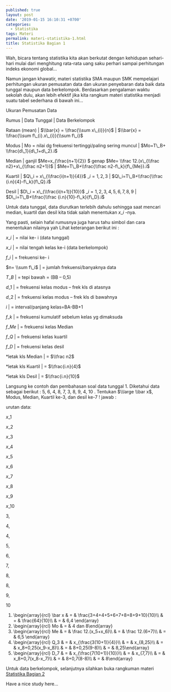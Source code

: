 ```yaml
---
published: true
layout: post
date: '2019-01-15 16:10:31 +0700'
categories:
  - Statistika
tags: Materi
permalink: materi-statistika-1.html
title: Statistika Bagian 1
---
```

Wah, bicara tentang statistika kita akan berkutat dengan kehidupan sehari-hari mulai dari menghitung rata-rata uang saku perhari sampai perhitungan indeks ekonomi global…

Namun jangan khawatir, materi statistika SMA maupun SMK mempelajari perhitungan ukuran pemusatan data dan ukuran penyebaran data baik data tunggal maupun data berkelompok. Berdasarkan pengalaman waktu sekolah dulu, akan lebih efektif jika kita rangkum materi statistika menjadi suatu tabel sederhana di bawah ini…

Ukuran Pemusatan Data

Rumus | Data Tunggal | Data Berkelompok

Rataan (mean) | $\\bar{x} = \\frac{\\sum x\_{i}}{n}$ | $\\bar{x} = \\frac{\\sum f\_{i}.x\_{i}}{\\sum f\_i}$

Modus | Mo = nilai dg frekuensi tertinggi/paling sering muncul | $Mo=T\_B+ \\frac{d\_1}{d\_1+d\_2}.i$

Median | ganjil $Me=x\_{\\frac{n+1}{2}} $ genap $Me= \\frac 12.(x\_{\\frac n2}+x\_{\\frac n2+1})$ | $Me=T\_B+\\frac{\\frac n2-f\_k}{f\_{Me}}.i$

Kuartil | $Q\_i = x\_{\\frac{i(n+1)}{4}}$ $\_i = 1,2,3$ | $Q\_i=T\_B+\\frac{\\frac {i.n}{4}-f\_k}{f\_Q}.i$

Desil | $D\_i = x\_{\\frac{i(n+1)}{10}}$ $\_i =1,2,3,4,5,6,7,8,9$ | $D\_i=T\_B+\\frac{\\frac {i.n}{10}-f\_k}{f\_D}.i$

Untuk data tunggal, data diurutkan terlebih dahulu sehingga saat mencari median, kuartil dan desil kita tidak salah menentukan $x\_i$ -nya.

Yang pasti, selain hafal rumusnya juga harus tahu simbol dan cara menentukan nilainya yah Lihat keterangan berikut ini :

$x\_i$ | \= nilai ke- i (data tunggal)

$x\_i$ | \= nilai tengah kelas ke-i (data berkelompok)

$f\_i$ | \= frekuensi ke- i

$n= \\sum f\_i$ | \= jumlah frekuensi/banyaknya data

$T\_B$ | \= tepi bawah = (BB – 0,5)

$d\_1$ | \= frekuensi kelas modus – frek kls di atasnya

$d\_2$ | \= frekuensi kelas modus – frek kls di bawahnya

$i$ | \= interval/panjang kelas=BA-BB+1

$f\_k$ | \= frekuensi kumulatif sebelum kelas yg dimaksuda

$f\_{Me}$ | \= frekuensi kelas Median

$f\_Q$ | \= frekuensi kelas kuartil

$f\_D$ | \= frekuensi kelas desil

\*letak kls Median | \= $\\frac n2$

\*letak kls Kuartil | \= $\\frac{i.n}{4}$

\*letak kls Desil | \= $\\frac{i.n}{10}$



Langsung ke contoh dan pembahasan soal data tunggal 1. Diketahui data sebagai berikut : 5, 6, 4, 8, 7, 3, 8, 9, 4, 10 . Tentukan $\\large \\bar x$, Modus, Median, Kuartil ke-3, dan desil ke-7 ! jawab :

urutan data:

$x\_1$

$x\_2$

$x\_3$

$x\_4$

$x\_5$

$x\_6$

$x\_7$

$x\_8$

$x\_9$

$x\_{10}$

3,

4,

4,

5,

6,

7,

8,

8,

9,

10

1.  \\begin{array}{rcl} \\bar x & = & \\frac{3+4+4+5+6+7+8+8+9+10}{10}\\\\ & = & \\frac{64}{10}\\\\ & = & 6,4 \\end{array}
2.  \\begin{array}{rcl} Mo & = & 4 dan 8\\end{array}
3.  \\begin{array}{rcl} Me & = & \\frac 12.(x\_5+x\_6)\\\\ & = & \\frac 12.(6+7)\\\\ & = & 6,5 \\end{array}
4.  \\begin{array}{rcl} Q\_3 & = & x\_{\\frac{3(10+1)}{4}}\\\\ & = & x\_{8,25}\\\\ & = & x\_8+0,25(x\_9-x\_8)\\\\ & = & 8+0,25(9-8)\\\\ & = & 8,25\\end{array}
5.  \\begin{array}{rcl} D\_7 & = & x\_{\\frac{7(10+1)}{10}}\\\\ & = & x\_{7,7}\\\\ & = & x\_8+0,7(x\_8-x\_7)\\\\ & = & 8+0,7(8-8)\\\\ & = & 8\\end{array}

Untuk data berkelompok, selanjutnya silahkan buka rangkuman materi [Statistika Bagian 2]({{site.baseurl}}/materi-statistika-2.html "Statistika Bagian 2")

Have a nice study here…
